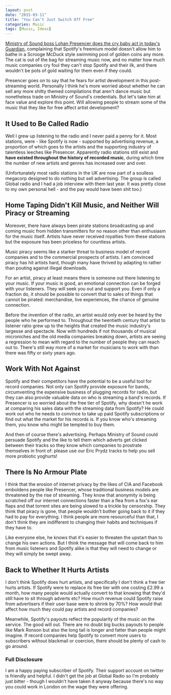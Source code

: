 ```yaml
---
layout: post
date: "2015-03-11"
title: "You Can’t Just Switch Off Free"
categories: Music
tags: [Music, Ideas]
---
```


[Ministry of Sound boss Lohan Presencer does the cry baby act in today's Guardian](http://www.theguardian.com/technology/2015/mar/11/ministry-of-sound-streaming-switch-off-free), complaining that Spotify's freemium model doesn't allow him to bathe in a Scrooge McDuck style swimming pool of golden coins any more. The cat is out of the bag for streaming music now, and no matter how much music companies cry foul they can't stop Spotify and their ilk, and there wouldn't be pots of gold waiting for them even if they could.

Presencer goes on to say that he fears for artist development in this post-streaming world. Personally I think he's more worried about whether he can sell any more shitty themed compilations that aren't dance music but nonetheless trade on Ministry of Sound's credentials. But let's take him at face value and explore this point. Will allowing people to stream some of the music that they like for free affect artist development?

## It Used to Be Called Radio

Well I grew up listening to the radio and I never paid a penny for it. Most stations, were - like Spotify is now - supported by advertising revenue, a proportion of which goes to the artists and the supporting industry of talentless leeches like Presencer. Apparently radio stations still exist and **have existed throughout the history of recorded music**, during which time the number of new artists and genres has increased over and over.

(Unfortunately most radio stations in the UK are now part of a soulless megacorp designed to do nothing but sell advertising. The group is called Global radio and I had a job interview with them last year. It was pretty close to my own personal hell - and the pay would have been shit too.)

## Home Taping Didn't Kill Music, and Neither Will Piracy or Streaming

Moreover, there have always been pirate stations broadcasting up and coming music from hidden transmitters for no reason other than enthusiasm for the music itself. Artists have never received royalties from these stations but the exposure has been priceless for countless artists.

Music piracy seems like a starker threat to business model of record companies and to the commercial prospects of artists. I am convinced piracy has hit artists hard, though many have thrived by adapting to rather than pouting against illegal downloads.

For an artist, piracy at least means there is someone out there listening to your music. If your music is good, an emotional connection can be forged with your listeners. They will seek you out and support you. Even if only a fraction do, it should be possible to convert that to sales of things that cannot be pirated: merchandise, live experiences, the chance of genuine connection.

Before the invention of the radio, an artist would only ever be heard by the people who he performed to. Throughout the twentieth century that artist to listener ratio grew up to the heights that created the music industry's largesse and spectacle. Now with hundreds if not thousands of musical microniches and the old media companies breaking down, artists are seeing a regression to mean with regard to the number of people they can reach out to. There's still way more of a market for musicians to work with than there was fifty or sixty years ago.

## Work With Not Against

Spotify and their competitors have the potential to be a useful tool for record companies. Not only can Spotify provide exposure for bands, circumventing the expensive business of plugging records for radio, but they can also provide valuable data on who is streaming a band's records. If Presencer is so worried about the free tier of Spotify, why doesn't he work at comparing his sales data with the streaming data from Spotify? He could work out who he needs to convince to take up paid Spotify subscriptions or find out what the market for his records is. If you know who's streaming them, you know who might be tempted to buy them.

And then of course there's advertising. Perhaps Ministry of Sound could persuade Spotify and the like to tell them which adverts get clicked between their tracks so they know which companies to prostrate themselves in front of: please use our Eric Prydz tracks to help you sell more probiotic yoghurts!

## There Is No Armour Plate

I think that the erosion of internet privacy by the likes of CIA and Facebook emboldens people like Presencer, whose traditional business models are threatened by the rise of streaming. They know that anonymity is being scratched off our internet connections faster than a flea from a fox's ear flaps and that torrent sites are being slowed to a trickle by censorship. They think that piracy is gone, that people wouldn't bother going back to it if they had to pay for everything. I think people are more resourceful than that, I don't think they are indifferent to changing their habits and techniques if they have to.

Like everyone else, he knows that it's easier to threaten the upstart than to change his own actions. But I think the message that will come back to him from music listeners and Spotify alike is that they will need to change or they will simply be swept away.

## Back to Whether It Hurts Artists

I don't think Spotify does hurt artists, and specifically I don't think a free tier hurts artists. If Spotify were to replace its free tier with one costing £2.99 a month, how many people would actually convert to that knowing that they'd still have to sit through adverts etc? How much revenue could Spotify raise from advertisers if their user base were to shrink by 70%? How would that affect how much they could pay artists and record companies?

Meanwhile, Spotify's payouts reflect the popularity of the music on the service. The good will out. There are no doubt big bucks payouts to people like Mark Ronson but also the long tail is longer and fatter than people might imagine. If record companies help Spotify to convert more users to subscribers without blackmail or coercion, there should be plenty of cash to go around.

### Full Disclosure

I am a happy paying subscriber of Spotify. Their support account on twitter is friendly and helpful. I didn't get the job at Global Radio so I'm probably just bitter - though I wouldn't have taken it anyway because there's no way you could work in London on the wage they were offering.